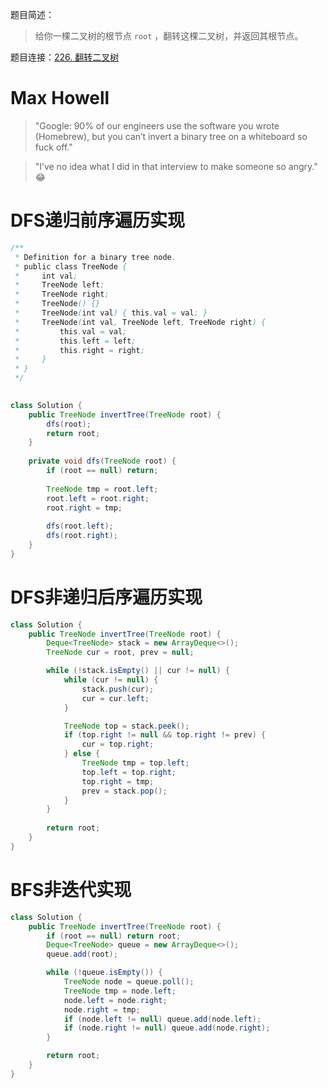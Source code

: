 题目简述：

> 给你一棵二叉树的根节点 `root` ，翻转这棵二叉树，并返回其根节点。

题目连接：[226. 翻转二叉树](https://leetcode.cn/problems/invert-binary-tree/)

# Max Howell

> "Google: 90% of our engineers use the software you wrote (Homebrew), but you can’t invert a binary tree on a whiteboard so fuck off."

> "I’ve no idea what I did in that interview to make someone so angry." 😂

# DFS递归前序遍历实现

```java
/**
 * Definition for a binary tree node.
 * public class TreeNode {
 *     int val;
 *     TreeNode left;
 *     TreeNode right;
 *     TreeNode() {}
 *     TreeNode(int val) { this.val = val; }
 *     TreeNode(int val, TreeNode left, TreeNode right) {
 *         this.val = val;
 *         this.left = left;
 *         this.right = right;
 *     }
 * }
 */

 
class Solution {
    public TreeNode invertTree(TreeNode root) {
        dfs(root);
        return root;
    }
    
    private void dfs(TreeNode root) {
        if (root == null) return;
        
        TreeNode tmp = root.left;
        root.left = root.right;
        root.right = tmp;
        
        dfs(root.left);
        dfs(root.right);
    }
}
```

# DFS非递归后序遍历实现

```java
class Solution {
    public TreeNode invertTree(TreeNode root) {
        Deque<TreeNode> stack = new ArrayDeque<>();
        TreeNode cur = root, prev = null;

        while (!stack.isEmpty() || cur != null) {
            while (cur != null) {
                stack.push(cur);
                cur = cur.left;
            }

            TreeNode top = stack.peek();
            if (top.right != null && top.right != prev) {
                cur = top.right;
            } else {
                TreeNode tmp = top.left;
                top.left = top.right;
                top.right = tmp;
                prev = stack.pop();
            }
        }
        
        return root;
    }
}
```

# BFS非迭代实现

```java
class Solution {
    public TreeNode invertTree(TreeNode root) {
        if (root == null) return root;
        Deque<TreeNode> queue = new ArrayDeque<>();
        queue.add(root);

        while (!queue.isEmpty()) {
            TreeNode node = queue.poll();
            TreeNode tmp = node.left;
            node.left = node.right;
            node.right = tmp;
            if (node.left != null) queue.add(node.left);
            if (node.right != null) queue.add(node.right);
        }

        return root;
    }
}
```
